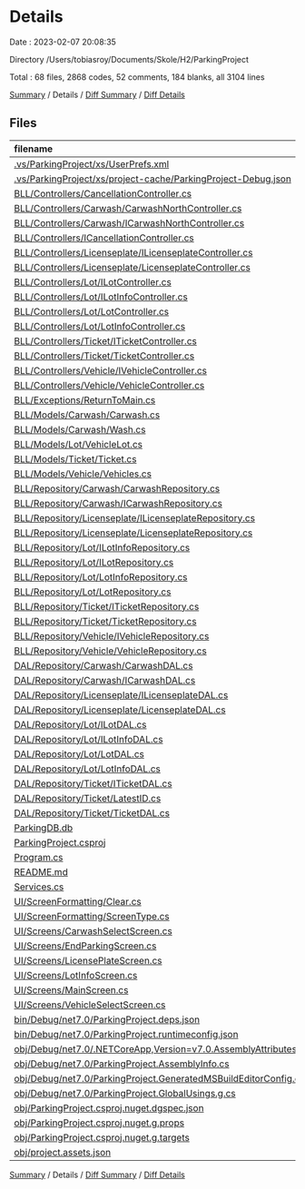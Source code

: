 # Details

Date : 2023-02-07 20:08:35

Directory /Users/tobiasroy/Documents/Skole/H2/ParkingProject

Total : 68 files,  2868 codes, 52 comments, 184 blanks, all 3104 lines

[Summary](results.md) / Details / [Diff Summary](diff.md) / [Diff Details](diff-details.md)

## Files
| filename | language | code | comment | blank | total |
| :--- | :--- | ---: | ---: | ---: | ---: |
| [.vs/ParkingProject/xs/UserPrefs.xml](/.vs/ParkingProject/xs/UserPrefs.xml) | XML | 25 | 0 | 0 | 25 |
| [.vs/ParkingProject/xs/project-cache/ParkingProject-Debug.json](/.vs/ParkingProject/xs/project-cache/ParkingProject-Debug.json) | JSON | 1 | 0 | 0 | 1 |
| [BLL/Controllers/CancellationController.cs](/BLL/Controllers/CancellationController.cs) | C# | 20 | 0 | 3 | 23 |
| [BLL/Controllers/Carwash/CarwashNorthController.cs](/BLL/Controllers/Carwash/CarwashNorthController.cs) | C# | 141 | 0 | 10 | 151 |
| [BLL/Controllers/Carwash/ICarwashNorthController.cs](/BLL/Controllers/Carwash/ICarwashNorthController.cs) | C# | 10 | 1 | 1 | 12 |
| [BLL/Controllers/ICancellationController.cs](/BLL/Controllers/ICancellationController.cs) | C# | 7 | 0 | 1 | 8 |
| [BLL/Controllers/Licenseplate/ILicenseplateController.cs](/BLL/Controllers/Licenseplate/ILicenseplateController.cs) | C# | 8 | 0 | 1 | 9 |
| [BLL/Controllers/Licenseplate/LicenseplateController.cs](/BLL/Controllers/Licenseplate/LicenseplateController.cs) | C# | 176 | 8 | 15 | 199 |
| [BLL/Controllers/Lot/ILotController.cs](/BLL/Controllers/Lot/ILotController.cs) | C# | 10 | 0 | 1 | 11 |
| [BLL/Controllers/Lot/ILotInfoController.cs](/BLL/Controllers/Lot/ILotInfoController.cs) | C# | 7 | 0 | 1 | 8 |
| [BLL/Controllers/Lot/LotController.cs](/BLL/Controllers/Lot/LotController.cs) | C# | 26 | 0 | 6 | 32 |
| [BLL/Controllers/Lot/LotInfoController.cs](/BLL/Controllers/Lot/LotInfoController.cs) | C# | 24 | 0 | 3 | 27 |
| [BLL/Controllers/Ticket/ITicketController.cs](/BLL/Controllers/Ticket/ITicketController.cs) | C# | 11 | 0 | 1 | 12 |
| [BLL/Controllers/Ticket/TicketController.cs](/BLL/Controllers/Ticket/TicketController.cs) | C# | 33 | 0 | 8 | 41 |
| [BLL/Controllers/Vehicle/IVehicleController.cs](/BLL/Controllers/Vehicle/IVehicleController.cs) | C# | 7 | 0 | 1 | 8 |
| [BLL/Controllers/Vehicle/VehicleController.cs](/BLL/Controllers/Vehicle/VehicleController.cs) | C# | 92 | 0 | 8 | 100 |
| [BLL/Exceptions/ReturnToMain.cs](/BLL/Exceptions/ReturnToMain.cs) | C# | 19 | 0 | 3 | 22 |
| [BLL/Models/Carwash/Carwash.cs](/BLL/Models/Carwash/Carwash.cs) | C# | 17 | 0 | 1 | 18 |
| [BLL/Models/Carwash/Wash.cs](/BLL/Models/Carwash/Wash.cs) | C# | 6 | 0 | 1 | 7 |
| [BLL/Models/Lot/VehicleLot.cs](/BLL/Models/Lot/VehicleLot.cs) | C# | 22 | 1 | 2 | 25 |
| [BLL/Models/Ticket/Ticket.cs](/BLL/Models/Ticket/Ticket.cs) | C# | 16 | 6 | 1 | 23 |
| [BLL/Models/Vehicle/Vehicles.cs](/BLL/Models/Vehicle/Vehicles.cs) | C# | 11 | 0 | 1 | 12 |
| [BLL/Repository/Carwash/CarwashRepository.cs](/BLL/Repository/Carwash/CarwashRepository.cs) | C# | 24 | 0 | 5 | 29 |
| [BLL/Repository/Carwash/ICarwashRepository.cs](/BLL/Repository/Carwash/ICarwashRepository.cs) | C# | 8 | 0 | 3 | 11 |
| [BLL/Repository/Licenseplate/ILicenseplateRepository.cs](/BLL/Repository/Licenseplate/ILicenseplateRepository.cs) | C# | 8 | 0 | 1 | 9 |
| [BLL/Repository/Licenseplate/LicenseplateRepository.cs](/BLL/Repository/Licenseplate/LicenseplateRepository.cs) | C# | 20 | 0 | 5 | 25 |
| [BLL/Repository/Lot/ILotInfoRepository.cs](/BLL/Repository/Lot/ILotInfoRepository.cs) | C# | 6 | 0 | 0 | 6 |
| [BLL/Repository/Lot/ILotRepository.cs](/BLL/Repository/Lot/ILotRepository.cs) | C# | 10 | 0 | 0 | 10 |
| [BLL/Repository/Lot/LotInfoRepository.cs](/BLL/Repository/Lot/LotInfoRepository.cs) | C# | 12 | 0 | 3 | 15 |
| [BLL/Repository/Lot/LotRepository.cs](/BLL/Repository/Lot/LotRepository.cs) | C# | 28 | 0 | 6 | 34 |
| [BLL/Repository/Ticket/ITicketRepository.cs](/BLL/Repository/Ticket/ITicketRepository.cs) | C# | 17 | 8 | 8 | 33 |
| [BLL/Repository/Ticket/TicketRepository.cs](/BLL/Repository/Ticket/TicketRepository.cs) | C# | 56 | 0 | 13 | 69 |
| [BLL/Repository/Vehicle/IVehicleRepository.cs](/BLL/Repository/Vehicle/IVehicleRepository.cs) | C# | 7 | 0 | 0 | 7 |
| [BLL/Repository/Vehicle/VehicleRepository.cs](/BLL/Repository/Vehicle/VehicleRepository.cs) | C# | 7 | 0 | 0 | 7 |
| [DAL/Repository/Carwash/CarwashDAL.cs](/DAL/Repository/Carwash/CarwashDAL.cs) | C# | 59 | 0 | 4 | 63 |
| [DAL/Repository/Carwash/ICarwashDAL.cs](/DAL/Repository/Carwash/ICarwashDAL.cs) | C# | 9 | 0 | 3 | 12 |
| [DAL/Repository/Licenseplate/ILicenseplateDAL.cs](/DAL/Repository/Licenseplate/ILicenseplateDAL.cs) | C# | 7 | 0 | 1 | 8 |
| [DAL/Repository/Licenseplate/LicenseplateDAL.cs](/DAL/Repository/Licenseplate/LicenseplateDAL.cs) | C# | 21 | 0 | 1 | 22 |
| [DAL/Repository/Lot/ILotDAL.cs](/DAL/Repository/Lot/ILotDAL.cs) | C# | 12 | 0 | 2 | 14 |
| [DAL/Repository/Lot/ILotInfoDAL.cs](/DAL/Repository/Lot/ILotInfoDAL.cs) | C# | 6 | 0 | 3 | 9 |
| [DAL/Repository/Lot/LotDAL.cs](/DAL/Repository/Lot/LotDAL.cs) | C# | 73 | 0 | 6 | 79 |
| [DAL/Repository/Lot/LotInfoDAL.cs](/DAL/Repository/Lot/LotInfoDAL.cs) | C# | 9 | 7 | 3 | 19 |
| [DAL/Repository/Ticket/ITicketDAL.cs](/DAL/Repository/Ticket/ITicketDAL.cs) | C# | 18 | 0 | 3 | 21 |
| [DAL/Repository/Ticket/LatestID.cs](/DAL/Repository/Ticket/LatestID.cs) | C# | 7 | 0 | 1 | 8 |
| [DAL/Repository/Ticket/TicketDAL.cs](/DAL/Repository/Ticket/TicketDAL.cs) | C# | 125 | 1 | 2 | 128 |
| [ParkingDB.db](/ParkingDB.db) | Database | 48 | 0 | 1 | 49 |
| [ParkingProject.csproj](/ParkingProject.csproj) | XML | 15 | 1 | 0 | 16 |
| [Program.cs](/Program.cs) | C# | 7 | 0 | 1 | 8 |
| [README.md](/README.md) | Markdown | 25 | 0 | 19 | 44 |
| [Services.cs](/Services.cs) | C# | 115 | 2 | 9 | 126 |
| [UI/ScreenFormatting/Clear.cs](/UI/ScreenFormatting/Clear.cs) | C# | 21 | 3 | 2 | 26 |
| [UI/ScreenFormatting/ScreenType.cs](/UI/ScreenFormatting/ScreenType.cs) | C# | 11 | 0 | 2 | 13 |
| [UI/Screens/CarwashSelectScreen.cs](/UI/Screens/CarwashSelectScreen.cs) | C# | 13 | 0 | 0 | 13 |
| [UI/Screens/EndParkingScreen.cs](/UI/Screens/EndParkingScreen.cs) | C# | 9 | 0 | 0 | 9 |
| [UI/Screens/LicensePlateScreen.cs](/UI/Screens/LicensePlateScreen.cs) | C# | 10 | 0 | 0 | 10 |
| [UI/Screens/LotInfoScreen.cs](/UI/Screens/LotInfoScreen.cs) | C# | 12 | 0 | 0 | 12 |
| [UI/Screens/MainScreen.cs](/UI/Screens/MainScreen.cs) | C# | 62 | 3 | 0 | 65 |
| [UI/Screens/VehicleSelectScreen.cs](/UI/Screens/VehicleSelectScreen.cs) | C# | 11 | 0 | 0 | 11 |
| [bin/Debug/net7.0/ParkingProject.deps.json](/bin/Debug/net7.0/ParkingProject.deps.json) | JSON | 379 | 0 | 0 | 379 |
| [bin/Debug/net7.0/ParkingProject.runtimeconfig.json](/bin/Debug/net7.0/ParkingProject.runtimeconfig.json) | JSON | 9 | 0 | 0 | 9 |
| [obj/Debug/net7.0/.NETCoreApp,Version=v7.0.AssemblyAttributes.cs](/obj/Debug/net7.0/.NETCoreApp,Version=v7.0.AssemblyAttributes.cs) | C# | 3 | 1 | 1 | 5 |
| [obj/Debug/net7.0/ParkingProject.AssemblyInfo.cs](/obj/Debug/net7.0/ParkingProject.AssemblyInfo.cs) | C# | 9 | 9 | 5 | 23 |
| [obj/Debug/net7.0/ParkingProject.GeneratedMSBuildEditorConfig.editorconfig](/obj/Debug/net7.0/ParkingProject.GeneratedMSBuildEditorConfig.editorconfig) | Properties | 11 | 0 | 1 | 12 |
| [obj/Debug/net7.0/ParkingProject.GlobalUsings.g.cs](/obj/Debug/net7.0/ParkingProject.GlobalUsings.g.cs) | C# | 7 | 1 | 1 | 9 |
| [obj/ParkingProject.csproj.nuget.dgspec.json](/obj/ParkingProject.csproj.nuget.dgspec.json) | JSON | 84 | 0 | 0 | 84 |
| [obj/ParkingProject.csproj.nuget.g.props](/obj/ParkingProject.csproj.nuget.g.props) | XML | 15 | 0 | 0 | 15 |
| [obj/ParkingProject.csproj.nuget.g.targets](/obj/ParkingProject.csproj.nuget.g.targets) | XML | 6 | 0 | 0 | 6 |
| [obj/project.assets.json](/obj/project.assets.json) | JSON | 748 | 0 | 0 | 748 |

[Summary](results.md) / Details / [Diff Summary](diff.md) / [Diff Details](diff-details.md)